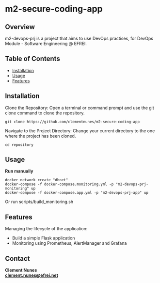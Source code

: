 # m2-secure-coding-app

## Overview

m2-devops-prj is a project that aims to use DevOps practises, for DevOps Module - Software Engineering @ EFREI.
  
## Table of Contents

- [Installation](#installation)
- [Usage](#usage)
- [Features](#features)

## Installation

Clone the Repository:
Open a terminal or command prompt and use the git clone command to clone the repository.

```
git clone https://github.com/clementnunes/m2-secure-coding-app
```

Navigate to the Project Directory:
Change your current directory to the one where the project has been cloned.

```
cd repository
```

## Usage

**Run manually**
```
docker network create "dbnet"
docker-compose -f docker-compose.monitoring.yml -p "m2-devops-prj-monitoring" up
docker-compose -f docker-compose.app.yml -p "m2-devops-prj-app" up
```

Or run scripts/build_monitoring.sh

## Features
Managing the lifecycle of the application:
- Build a simple Flask application
- Monitoring using Prometheus, AlertManager and Grafana

## Contact

**Clement Nunes**\
**clement.nunes@efrei.net**
